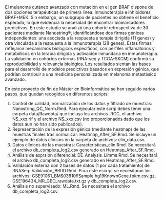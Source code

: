 El melanoma cutáneo avanzado con mutación en el gen BRAF dispone de dos opciones terapéuticas de primera línea: inmunoterapia e inhibidores BRAF+MEK. Sin embargo, un subgrupo de pacientes no obtiene el beneficio esperado, lo que evidencia la necesidad de encontrar biomarcadores predictivos. 
En este estudio se analizó una cohorte retrospectiva de 30 pacientes mediante Nanostring®, identificándose dos firmas génicas independientes: una asociada a la respuesta a terapia dirigida (11 genes) y otra vinculada a la respuesta a la inmunoterapia (28 genes). 
Estas firmas reflejaron mecanismos biológicos específicos, con perfiles inflamatorios y metabólicos en la terapia dirigida y activación inmunitaria en inmunoterapia. La validación en cohortes externas (RNA-seq y TCGA-SKCM) confirmó su reproducibilidad y relevancia biológica. 
Los resultados sientan las bases para el desarrollo de modelos predictivos basados en expresión génica, que podrían contribuir a una medicina personalizada en melanoma metastásico avanzado.

En este proyecto de fin de Máster en Bioinformática se han seguido varios pasos, que quedan recogidos en diferentes scripts:

1. Control de calidad, normalización de los datos y filtrado de muestras: Nanostring_QC_Norm.Rmd. Para ejecutar este scrip debes tener una carpeta data/Rawdata/ que incluya los archivos .RCC, el archivo NS_xxx.rlf y el archivo NS_xxx.csv (no proporcionados dado que los datos aun no han sido publicados).
2. Representación de la expresión génica (mediante heatmap) de las muestras finales tras normalizar: Heatmap_After_SF.Rmd. Se incluye un ejemplo de datos clinicos en la carpeta de archivos: clin_data.csv.
3. Datos clínicos de las muestras: Caracteristicas_clin.Rmd. Se necesitará el archivo db_completa_log2.csv generado en Heatmap_After_SF.Rmd.
5. Análisis de exprsión diferencial: DE_Analysis_Limma.Rmd. Se necesitará el archivo db_completa_log2.csv generado en Heatmap_After_SF.Rmd.
6. Validación externa con 2 bases de datos (1 por cada tratamiento) de RNASeq: Validación_BBDD.Rmd. Para este escript se necesitaran los archivos: GSE91061_BMS038109Sample.hg19KnownGene.fpkm.csv.gz, GSE196434_MR_GEO_rawdata.txt.gz y db_completa_log2.csv.
7. Análisis no supervisado: ML.Rmd. Se necesitará el archivo db_completa_log2.csv.

